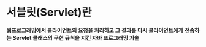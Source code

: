 # 서블릿(Servlet)란


**웹프로그래밍에서 클라이언트의 요청을 처리하고 그 결과를 다시 클라이언트에게** 
**전송하는 Servlet 클래스의 구현 규칙을 지킨 자바 프로그래밍 기술**